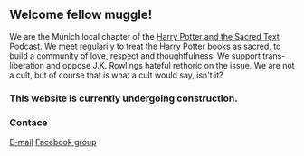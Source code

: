 ## Welcome fellow muggle!
We are the Munich local chapter of the [Harry Potter and the Sacred Text Podcast](https://www.harrypottersacredtext.com). We meet regularily to treat the Harry Potter books as sacred, to build a community of love, respect and thoughtfulness. We support trans-liberation and oppose J.K. Rowlings hateful rethoric on the issue. We are not a cult, but of course that is what a cult would say, isn't it?

### This website is currently undergoing construction.

### Contace
[E-mail](contact@munichmarauders.org)
[Facebook group](https://www.facebook.com/groups/2408737062515597/)
